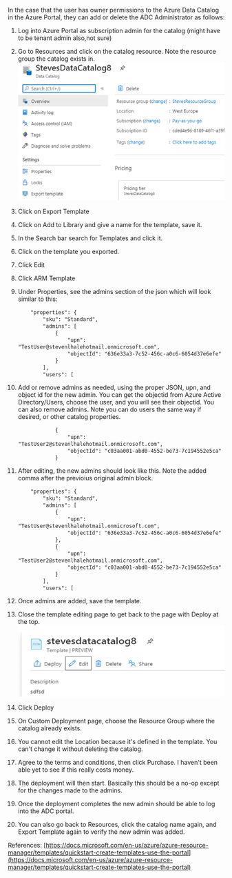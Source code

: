 In the case that the user has owner permissions to the Azure Data Catalog in the Azure Portal, they can add or delete the ADC Administrator as follows:

1.	Log into Azure Portal as subscription admin for the catalog (might have to be tenant admin also,not sure)
2.	Go to Resources and click on the catalog resource.  Note the resource group the catalog exists in.
![image.png](/.attachments/image-11861f5b-2d6c-4319-9c43-04812a609869.png)
 
3.	Click on Export Template
4.	Click on Add to Library and give a name for the template, save it.
5.	In the Search bar search for Templates and click it.
6.	Click on the template you exported.
7.	Click Edit
8.	Click ARM Template
9.	Under Properties, see the admins section of the json which will look similar to this:

            "properties": {
                "sku": "Standard",
                "admins": [
                    {
                        "upn": "TestUser@stevenlhalehotmail.onmicrosoft.com",
                        "objectId": "636e33a3-7c52-456c-a0c6-6054d37e6efe"
                    }
                ],
                "users": [
10.	Add or remove admins as needed, using the proper JSON, upn, and object id for the new admin.  You can get the objectid from Azure Active Directory/Users, choose the user, and you will see their objectid.  You can also remove admins.  Note you can do users the same way if desired, or other catalog properties.

                    {
                        "upn": "TestUser2@stevenlhalehotmail.onmicrosoft.com",
                        "objectId": "c03aa001-abd0-4552-be73-7c194552e5ca"
                    }
11.	After editing, the new admins should look like this.  Note the added comma after the previoius original admin block.

            "properties": {
                "sku": "Standard",
                "admins": [
                    {
                        "upn": "TestUser@stevenlhalehotmail.onmicrosoft.com",
                        "objectId": "636e33a3-7c52-456c-a0c6-6054d37e6efe"
                    },
                    {
                        "upn": "TestUser2@stevenlhalehotmail.onmicrosoft.com",
                        "objectId": "c03aa001-abd0-4552-be73-7c194552e5ca"
                    }
                ],
                "users": [
12.	Once admins are added, save the template.
13.	Close the template editing page to get back to the page with Deploy at the top.
![image.png](/.attachments/image-8636acf7-56bf-4705-9c98-bcb87907a576.png)
 
14.	Click Deploy
15.	On Custom Deployment page, choose the Resource Group where the catalog already exists.
16.	You cannot edit the Location because it's defined in the template.  You can't change it without deleting the catalog.
17.	Agree to the terms and conditions, then click Purchase.  I haven't been able yet to see if this really costs money.
18.	The deployment will then start.  Basically this should be a no-op except for the changes made to the admins.
19.	Once the deployment completes the new admin should be able to log into the ADC portal.
20.	You can also go back to Resources, click the catalog name again, and Export Template again to verify the new admin was added.
 
References: [https://docs.microsoft.com/en-us/azure/azure-resource-manager/templates/quickstart-create-templates-use-the-portal](https://docs.microsoft.com/en-us/azure/azure-resource-manager/templates/quickstart-create-templates-use-the-portal)

